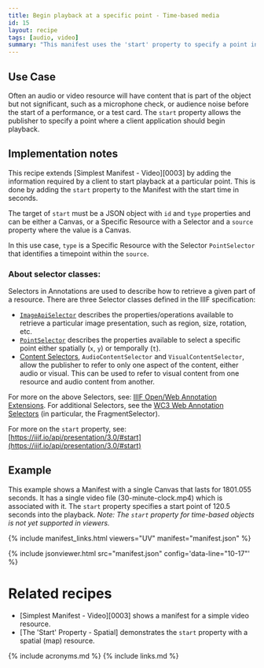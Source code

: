 ```yaml
---
title: Begin playback at a specific point - Time-based media
id: 15
layout: recipe
tags: [audio, video]
summary: "This manifest uses the 'start' property to specify a point in an audio or video object where a client application should begin playback."
---
```


## Use Case

Often an audio or video resource will have content that is part of the object but not significant, such as a microphone check, or audience noise before the start of a performance, or a test card. The `start` property allows the publisher to specify a point where a client application should begin playback.

## Implementation notes

This recipe extends [Simplest Manifest - Video][0003] by adding the information required by a client to start playback at a particular point. This is done by adding the `start` property to the Manifest with the start time in seconds.

The target of `start` must be a JSON object with `id` and `type` properties and can be either a Canvas, or a Specific Resource with a Selector and a `source` property where the value is a Canvas.

In this use case, `type` is a Specific Resource with the Selector `PointSelector` that identifies a timepoint within the `source`.

### About selector classes:

Selectors in Annotations are used to describe how to retrieve a given part of a resource. There are three Selector classes defined in the IIIF specification:
* [`ImageApiSelector`](https://iiif.io/api/annex/openannotation/#iiif-image-api-selector) describes the properties/operations available to retrieve a particular image presentation, such as region, size, rotation, etc.
* [`PointSelector`](https://iiif.io/api/annex/openannotation/#point-selector) describes the properties available to select a specific point either spatially (`x`, `y`) or temporally (`t`).
* [Content Selectors](https://iiif.io/api/annex/openannotation/#content-selectors), `AudioContentSelector` and `VisualContentSelector`, allow the publisher to refer to only one aspect of the content, either audio or visual. This can be used to refer to visual content from one resource and audio content from another.

For more on the above Selectors, see: [IIIF Open/Web Annotation Extensions](https://iiif.io/api/annex/openannotation/). For additional Selectors, see the [WC3 Web Annotation Selectors](https://www.w3.org/TR/annotation-model/#selectors) (in particular, the FragmentSelector).

For more on the `start` property, see: [https://iiif.io/api/presentation/3.0/#start](https://iiif.io/api/presentation/3.0/#start)

## Example

This example shows a Manifest with a single Canvas that lasts for 1801.055 seconds. It has a single video file (30-minute-clock.mp4) which is associated with it. The `start` property specifies a start point of 120.5 seconds into the playback. *Note: The `start` property for time-based objects is not yet supported in viewers.*

{% include manifest_links.html viewers="UV" manifest="manifest.json" %}

{% include jsonviewer.html src="manifest.json" config='data-line="10-17"' %}

# Related recipes

* [Simplest Manifest - Video][0003] shows a manifest for a simple video resource.
* [The 'Start' Property - Spatial] demonstrates the `start` property with a spatial (map) resource.


{% include acronyms.md %}
{% include links.md %}
